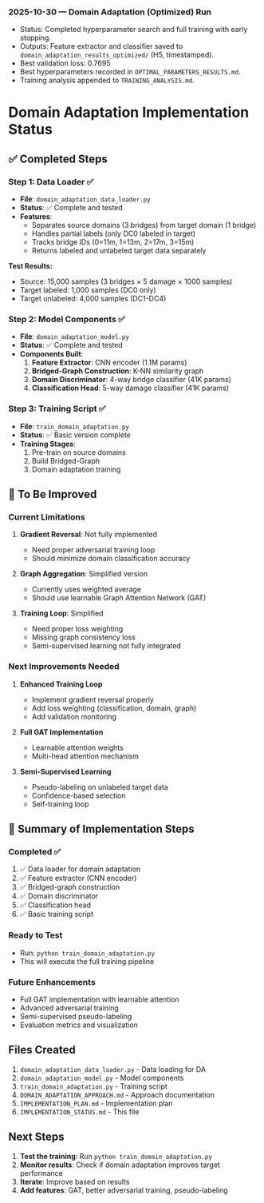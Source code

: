 ### 2025-10-30 — Domain Adaptation (Optimized) Run

- Status: Completed hyperparameter search and full training with early stopping.
- Outputs: Feature extractor and classifier saved to `domain_adaptation_results_optimized/` (H5, timestamped).
- Best validation loss: 0.7695
- Best hyperparameters recorded in `OPTIMAL_PARAMETERS_RESULTS.md`.
- Training analysis appended to `TRAINING_ANALYSIS.md`.

# Domain Adaptation Implementation Status

## ✅ Completed Steps

### Step 1: Data Loader ✅
- **File**: `domain_adaptation_data_loader.py`
- **Status**: ✅ Complete and tested
- **Features**:
  - Separates source domains (3 bridges) from target domain (1 bridge)
  - Handles partial labels (only DC0 labeled in target)
  - Tracks bridge IDs (0=11m, 1=13m, 2=17m, 3=15m)
  - Returns labeled and unlabeled target data separately

**Test Results:**
- Source: 15,000 samples (3 bridges × 5 damage × 1000 samples)
- Target labeled: 1,000 samples (DC0 only)
- Target unlabeled: 4,000 samples (DC1-DC4)

### Step 2: Model Components ✅
- **File**: `domain_adaptation_model.py`
- **Status**: ✅ Complete and tested
- **Components Built**:
  1. **Feature Extractor**: CNN encoder (1.1M params)
  2. **Bridged-Graph Construction**: K-NN similarity graph
  3. **Domain Discriminator**: 4-way bridge classifier (41K params)
  4. **Classification Head**: 5-way damage classifier (41K params)

### Step 3: Training Script ✅
- **File**: `train_domain_adaptation.py`
- **Status**: ✅ Basic version complete
- **Training Stages**:
  1. Pre-train on source domains
  2. Build Bridged-Graph
  3. Domain adaptation training

## 🔧 To Be Improved

### Current Limitations

1. **Gradient Reversal**: Not fully implemented
   - Need proper adversarial training loop
   - Should minimize domain classification accuracy

2. **Graph Aggregation**: Simplified version
   - Currently uses weighted average
   - Should use learnable Graph Attention Network (GAT)

3. **Training Loop**: Simplified
   - Need proper loss weighting
   - Missing graph consistency loss
   - Semi-supervised learning not fully integrated

### Next Improvements Needed

1. **Enhanced Training Loop**
   - Implement gradient reversal properly
   - Add loss weighting (classification, domain, graph)
   - Add validation monitoring

2. **Full GAT Implementation**
   - Learnable attention weights
   - Multi-head attention mechanism

3. **Semi-Supervised Learning**
   - Pseudo-labeling on unlabeled target data
   - Confidence-based selection
   - Self-training loop

## 📝 Summary of Implementation Steps

### Completed ✅
1. ✅ Data loader for domain adaptation
2. ✅ Feature extractor (CNN encoder)
3. ✅ Bridged-graph construction
4. ✅ Domain discriminator
5. ✅ Classification head
6. ✅ Basic training script

### Ready to Test
- Run: `python train_domain_adaptation.py`
- This will execute the full training pipeline

### Future Enhancements
- Full GAT implementation with learnable attention
- Advanced adversarial training
- Semi-supervised pseudo-labeling
- Evaluation metrics and visualization

## Files Created

1. `domain_adaptation_data_loader.py` - Data loading for DA
2. `domain_adaptation_model.py` - Model components
3. `train_domain_adaptation.py` - Training script
4. `DOMAIN_ADAPTATION_APPROACH.md` - Approach documentation
5. `IMPLEMENTATION_PLAN.md` - Implementation plan
6. `IMPLEMENTATION_STATUS.md` - This file

## Next Steps

1. **Test the training**: Run `python train_domain_adaptation.py`
2. **Monitor results**: Check if domain adaptation improves target performance
3. **Iterate**: Improve based on results
4. **Add features**: GAT, better adversarial training, pseudo-labeling

